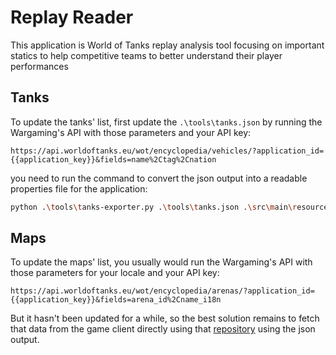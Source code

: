 # Replay Reader
This application is World of Tanks replay analysis tool focusing on important statics to help competitive teams to better understand their player performances

## Tanks
To update the tanks' list, first update the `.\tools\tanks.json` by running the Wargaming's API with those parameters and your API key:
```
https://api.worldoftanks.eu/wot/encyclopedia/vehicles/?application_id={{application_key}}&fields=name%2Ctag%2Cnation
```

you need to run the command to convert the json output into a readable properties file for the application:
```bash
python .\tools\tanks-exporter.py .\tools\tanks.json .\src\main\resources\tanks.properties
```

## Maps
To update the maps' list, you usually would run the Wargaming's API with those parameters for your locale and your API key:
```
https://api.worldoftanks.eu/wot/encyclopedia/arenas/?application_id={{application_key}}&fields=arena_id%2Cname_i18n
```

But it hasn't been updated for a while, so the best solution remains to fetch that data from the game client directly using that [repository](https://github.com/synopss/wot-map-extractor) using the json output.